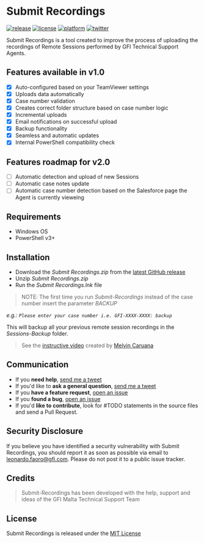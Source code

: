 # Submit Recordings

[![release](https://img.shields.io/badge/release-v1.0-brightgreen.svg)](https://github.com/GFISoftware/Submit-Recordings/releases)
[![license](https://img.shields.io/badge/license-MIT-blue.svg)](https://github.com/lfaoro/Cast/blob/master/LICENSE.md)
[![platform](https://img.shields.io/badge/platform-Windows-blue.svg)](http://www.microsoft.com/en-us/windows)
[![twitter](https://img.shields.io/badge/twitter-%40leonarth-blue.svg)](https://twitter.com/leonarth)

Submit Recordings is a tool created to improve the process of uploading the recordings of Remote Sessions performed by GFI Technical Support Agents.

## Features available in v1.0
- [x] Auto-configured based on your TeamViewer settings
- [x] Uploads data automatically
- [x] Case number validation
- [x] Creates correct folder structure based on case number logic
- [x] Incremental uploads
- [x] Email notifications on successful upload
- [x] Backup functionality
- [x] Seamless and automatic updates
- [x] Internal PowerShell compatibility check

## Features roadmap for v2.0

- [ ] Automatic detection and upload of new Sessions
- [ ] Automatic case notes update
- [ ] Automatic case number detection based on the Salesforce page the Agent is currently vieweing

## Requirements
- Windows OS
- PowerShell v3+

## Installation
- Download the *Submit Recordings.zip* from the [latest GitHub release](https://github.com/GFISoftware/Submit-Recordings/releases)
- Unzip *Submit Recordings.zip*
- Run the *Submit Recordings.lnk* file

> NOTE: The first time you run *Submit-Recordings* instead of the case number insert the parameter *BACKUP*

*e.g.: 
`Please enter your case number i.e. GFI-XXXX-XXXX: backup`*

This will backup all your previous remote session recordings in the *Sessions-Backup* folder.

> See the [instructive video](https://raw.githubusercontent.com/GFISoftware/Submit-Recordings/master/Submit%20Recordings.mp4) 
created by [Melvin Caruana](https://github.com/m-caruana)

## Communication
- If you **need help**, [send me a tweet](<https://twitter.com/leonarth>)
- If you'd like to **ask a general question**, [send me a tweet](<https://twitter.com/leonarth>)
- If you **have a feature request**, [open an issue](<https://github.com/GFISoftware/Submit-Recordings/issues>)
- If you **found a bug**, [open an issue](<https://github.com/GFISoftware/Submit-Recordings/issues>)
- If you'd **like to contribute**, look for #TODO statements in the source files and send a Pull Request.

## Security Disclosure
If you believe you have identified a security vulnerability with Submit Recordings, you should report it as soon as possible via email to leonardo.faoro@gfi.com. Please do not post it to a public issue tracker.

## Credits
> Submit-Recordings has been developed with the help, support and ideas of the GFI Malta Technical Support Team

## License
Submit Recordings is released under the [MIT License](<LICENSE>)

